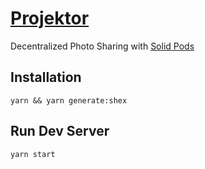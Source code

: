 # [Projektor](https://projektor.technology/)

Decentralized Photo Sharing with [Solid Pods](https://solidproject.org/)

## Installation

`yarn && yarn generate:shex`

## Run Dev Server

`yarn start`
